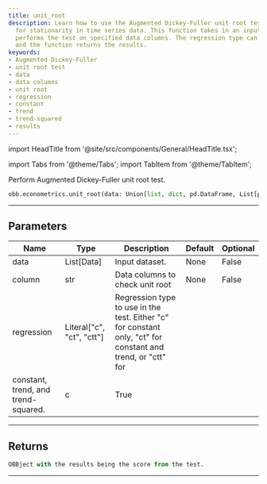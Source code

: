 ```yaml
---
title: unit_root
description: Learn how to use the Augmented Dickey-Fuller unit root test to check
  for stationarity in time series data. This function takes in an input dataset and
  performs the test on specified data columns. The regression type can be customized,
  and the function returns the results.
keywords:
- Augmented Dickey-Fuller
- unit root test
- data
- data columns
- unit root
- regression
- constant
- trend
- trend-squared
- results
---
```


import HeadTitle from '@site/src/components/General/HeadTitle.tsx';

<HeadTitle title="econometrics /unit_root - Reference | OpenBB Platform Docs" />

<!-- markdownlint-disable MD012 MD031 MD033 -->

import Tabs from '@theme/Tabs';
import TabItem from '@theme/TabItem';

Perform Augmented Dickey-Fuller unit root test.

```python wordwrap
obb.econometrics.unit_root(data: Union[list, dict, pd.DataFrame, List[pd.DataFrame], pd.Series, List[pd.Series], numpy.ndarray, Data, List[Data]], column: str, regression: Literal[str] = c)
```

---

## Parameters

<Tabs>
<TabItem value="standard" label="Standard">

| Name | Type | Description | Default | Optional |
| ---- | ---- | ----------- | ------- | -------- |
| data | List[Data] | Input dataset. | None | False |
| column | str | Data columns to check unit root | None | False |
| regression | Literal["c", "ct", "ctt"] | Regression type to use in the test.  Either "c" for constant only, "ct" for constant and trend, or "ctt" for
constant, trend, and trend-squared. | c | True |
</TabItem>

</Tabs>

---

## Returns

```python wordwrap
OBBject with the results being the score from the test.
```

---

